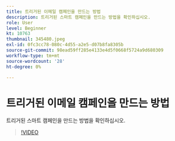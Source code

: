 ```yaml
---
title: 트리거된 이메일 캠페인을 만드는 방법
description: 트리거된 스마트 캠페인을 만드는 방법을 확인하십시오.
role: User
level: Beginner
kt: 10763
thumbnail: 345480.jpeg
exl-id: 0fc3cc78-080c-4d55-a2e5-d07b8fa8305b
source-git-commit: 98ead59ff285e4133e4d5f0668f5724a9d680309
workflow-type: tm+mt
source-wordcount: '28'
ht-degree: 0%

---
```


# 트리거된 이메일 캠페인을 만드는 방법

트리거된 스마트 캠페인을 만드는 방법을 확인하십시오.

>[!VIDEO](https://video.tv.adobe.com/v/345480/?quality=12&learn=on)

